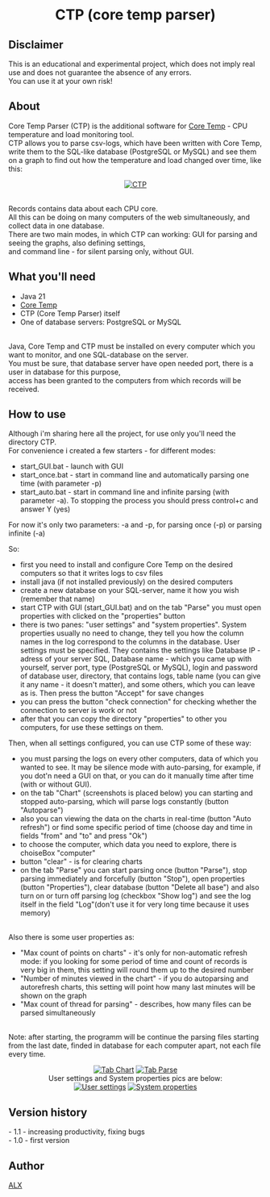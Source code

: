 
<h1><p align="center">CTP (core temp parser)</p></h1>
<p align="center">
<h2>Disclaimer</h2>
This is an educational and experimental project, which does not imply real use and does not guarantee the absence of
  any errors.
  <br>You can use it at your own risk!
</p>
<p>
<h2> About</h2>
</p>
<p>
  Core Temp Parser (CTP) is the additional software for <a href="https://www.alcpu.com/CoreTemp/">Core Temp</a> - CPU temperature and load monitoring tool.
  <br> CTP allows you to parse csv-logs, which have been written with Core Temp, 
  <br>write them to the SQL-like database (PostgreSQL or MySQL) and see them on a graph to find out how the temperature and load changed over time, like this:
  <br><p align="center"><a href="https://ibb.co/J7GrZvX"><img src="https://i.ibb.co/9T1yPbR/CTP.png" alt="CTP" border="0"></a></p>
  <br>Records contains data about each CPU core.
  <br>All this can be doing on many computers of the web simultaneously, and collect data in one database.
  <br>There are two main modes, in which CTP can working: GUI for parsing and seeing the graphs, also defining settings,
  <br>and command line - for silent parsing only, without GUI.
</p>
<h2>What you'll need</h2>
<ul>
  <li>Java 21</li>
  <li><a href="https://www.alcpu.com/CoreTemp/">Core Temp</a></li>
  <li>CTP (Core Temp Parser) itself</li>
  <li>One of database servers: PostgreSQL or MySQL</li>
</ul>
<br>Java, Core Temp and CTP must be installed on every computer which you want to monitor, and one SQL-database on the server.
<br>You must be sure, that database server have open needed port, there is a user in database for this purpose,
<br>access has been granted to the computers from which records will be received.
<h2>How to use</h2>
<p>Although i'm sharing here all the project, for use only you'll need the directory CTP.
<br>For convenience i created a few starters - for different modes:
<ul>
  <li>start_GUI.bat - launch with GUI</li>
  <li>start_once.bat - start in command line and automatically parsing one time (with parameter -p)</li>
  <li>start_auto.bat - start in command line and infinite parsing (with parameter -a). To stopping the process you should press control+c and answer Y (yes)</li>
</ul>
For now it's only two parameters: -a and -p, for parsing once (-p) or parsing infinite (-a)
</p>
So:
<ul>
  <li>first you need to install and configure Core Temp on the desired computers so that it writes logs to csv files</li>
  <li>install java (if not installed previously) on the desired computers</li>
  <li>create a new database on your SQL-server, name it how you wish (remember that name)</li>
  <li>start CTP with GUI (start_GUI.bat) and on the tab "Parse" you must open properties with clicked on the "properties" button </li>
  <li>there is two panes: "user settings" and "system properties". System properties usually no need to change, 
  they tell you how the column names in the log correspond to the columns in the database.
  User settings must be specified. They contains the settings like Database IP - adress of your server SQL, Database name - which you came up with yourself,
  server port, type (PostgreSQL or MySQL), login and password of database user, directory, that contains logs, table name (you can give it any name - it doesn't matter), and some others, which you can leave as is. 
  Then press the button "Accept" for save changes</li>
  <li>you can press the button "check connection" for checking whether the connection to server is work or not</li>
  <li>after that you can copy the directory "properties" to other you computers, for use these settings on them.</li>
</ul>
Then, when all settings configured, you can use CTP some of these way:
<ul>
  <li>you must parsing the logs on every other computers, data of which you wanted to see. 
    It may be silence mode with auto-parsing, for example, if you dot'n need a GUI on that, or you can do it manually time after time (with or without GUI).</li>
  <li>on the tab "Chart" (screenshots is placed below) you can starting and stopped auto-parsing, which will parse logs constantly (button "Autoparse")</li>
  <li>also you can viewing the data on the charts in real-time (button "Auto refresh") 
    or find some specific period of time (choose day and time in fields "from" and "to" and press "Ok")</li>
    <li>to choose the computer, which data you need to explore, there is choiseBox "computer"</li>
    <li>button "clear" - is for clearing charts</li>
    <li>on the tab "Parse" you can start parsing once (button "Parse"), stop parsing immediately and forcefully (button "Stop"), 
    open properties (button "Properties"), clear database (button "Delete all base") 
    and also turn on or turn off parsing log (checkbox "Show log") and see the log itself in the field "Log"(don't use it for very long time because it uses memory)</li>
</ul>
<br>Also there is some user properties as:
<ul>
  <li>"Max count of points on charts" - it's only for non-automatic refresh mode: 
    if you looking for some period of time and count of records is very big in them, this setting will round them up to the desired number</li>
    <li>"Number of minutes viewed in the chart" - if you do autoparsing and autorefresh charts, this setting will point how many last minutes will be shown on the graph</li>
    <li>"Max count of thread for parsing" - describes, how many files can be parsed simultaneously</li>
</ul>
<br> Note: after starting, the programm will be continue the parsing files starting from the last date, finded in database for each computer apart, not each file every time.
<br><p align="center"><a href="https://ibb.co/rwpTJJ2"><img src="https://i.ibb.co/qrgXwwY/2024-04-01-13-44-58.png" alt="Tab Chart" border="0"></a>
<a href="https://ibb.co/sHv7ZVq"><img src="https://i.ibb.co/jRvtSrD/2024-04-01-13-43-58.png" alt="Tab Parse" border="0"></a>
<br>User settings and System properties pics are below:
<br>
<a href="https://ibb.co/zS791tM"><img src="https://i.ibb.co/zS791tM/2024-04-01-14-52-36.png" alt="User settings" border="0"></a>
<a href="https://ibb.co/Ns6Xs9P"><img src="https://i.ibb.co/Ns6Xs9P/2024-03-29-18-53-22.png" alt="System properties" border="0"></a>

</p>

<h2>Version history</h2>
- 1.1 - increasing productivity, fixing bugs <br>
- 1.0 - first version
<h2>Author</h2>
<a href="https://github.com/AlekseevALX">ALX</a>

